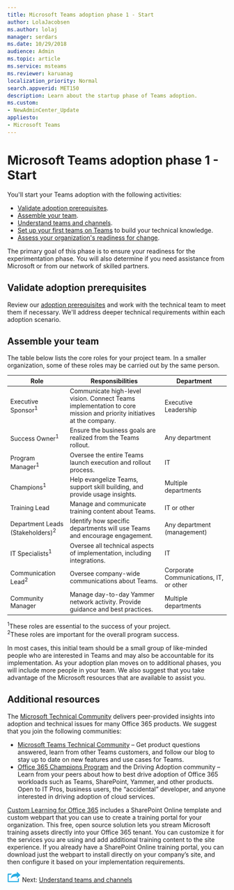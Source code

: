 ```yaml
---
title: Microsoft Teams adoption phase 1 - Start
author: LolaJacobsen
ms.author: lolaj
manager: serdars
ms.date: 10/29/2018
audience: Admin
ms.topic: article
ms.service: msteams
ms.reviewer: karuanag
localization_priority: Normal
search.appverid: MET150
description: Learn about the startup phase of Teams adoption. 
ms.custom:
- NewAdminCenter_Update
appliesto: 
- Microsoft Teams
---
```



# Microsoft Teams adoption phase 1 - Start

You'll start your Teams adoption with the following activities:

- [Validate adoption prerequisites](#validate-adoption-prerequisites).
- [Assemble your team](#assemble-your-team).
- [Understand teams and channels](teams-adoption-understand-teams-and-channels.md).
- [Set up your first teams on Teams](teams-adoption-your-first-teams.md) to build your technical knowledge.
- [Assess your organization's readiness for change](teams-adoption-assess-readiness.md).

The primary goal of this phase is to ensure your readiness for the experimentation phase. You will also determine if you need assistance from Microsoft or from our network of skilled partners.  

## Validate adoption prerequisites

Review our [adoption prerequisites](teams-adoption-get-started.md#adoption-prerequisites) and work with the technical team to meet them if necessary. We'll address deeper technical requirements within each adoption scenario.

## Assemble your team

The table below lists the core roles for your project team. In a smaller organization, some of these roles may be carried out by the same person.

| Role | Responsibilities | Department |
| ---- | ---------------- | ---------- |
| Executive Sponsor<sup>1</sup> | Communicate high-level vision. Connect Teams implementation to core mission and priority initiatives at the company. | Executive Leadership |
| Success Owner<sup>1</sup> | Ensure the business goals are realized from the Teams rollout. | Any department |
| Program Manager<sup>1</sup> | Oversee the entire Teams launch execution and rollout process. | IT |
| Champions<sup>1</sup> | Help evangelize Teams, support skill building, and provide usage insights. | Multiple departments |
| Training Lead | Manage and communicate training content about Teams. | IT or other |
| Department Leads (Stakeholders)<sup>2</sup> | Identify how specific departments will use Teams and encourage engagement. | Any department (management) |
| IT Specialists<sup>1</sup> | Oversee all technical aspects of implementation, including integrations. | IT |
| Communication Lead<sup>2</sup> | Oversee company-wide communications about Teams. | Corporate Communications, IT, or other |
| Community Manager | Manage day-to-day Yammer network activity. Provide guidance and best practices. | Multiple departments |

<sup>1</sup>These roles are essential to the success of your project.</br>
<sup>2</sup>These roles are important for the overall program success.

In most cases, this initial team should be a small group of like-minded people who are interested in Teams and may also be accountable for its implementation. As your adoption plan moves on to additional phases, you will include more people in your team. We also suggest that you take advantage of the Microsoft resources that are available to assist you. 

## Additional resources

The [Microsoft Technical Community](https://aka.ms/TechCommunity) delivers peer-provided insights into adoption and technical issues for many Office 365 products. We suggest that you join the following communities:

- [Microsoft Teams Technical Community](https://aka.ms/TeamsCommunity) – Get product questions answered, learn from other Teams customers, and follow our blog to stay up to date on new features and use cases for Teams. 
- [Office 365 Champions Program](https://aka.ms/O365Champions) and the Driving Adoption community – Learn from your peers about how to best drive adoption of Office 365 workloads such as Teams, SharePoint, Yammer, and other products. Open to IT Pros, business users, the “accidental” developer, and anyone interested in driving adoption of cloud services.  

[Custom Learning for Office 365](https://aka.ms/CLO365) includes a SharePoint Online template and custom webpart that you can use to create a training portal for your organization. This free, open source solution lets you stream Microsoft training assets directly into your Office 365 tenant. You can customize it for the services you are using and add additional training content to the site experience. If you already have a SharePoint Online training portal, you can download just the webpart to install directly on your company’s site, and then configure it based on your implementation requirements.  

![Next Steps icon](media/teams-adoption-next-icon.png) Next: [Understand teams and channels](teams-adoption-understand-teams-and-channels.md)